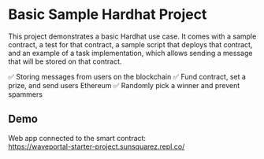 # Basic Sample Hardhat Project

This project demonstrates a basic Hardhat use case. It comes with a sample contract, a test for that contract, a sample script that deploys that contract, and an example of a task implementation, which allows sending a message that will be stored on that contract.

✅ Storing messages from users on the blockchain
✅ Fund contract, set a prize, and send users Ethereum
✅ Randomly pick a winner and prevent spammers

## Demo
Web app connected to the smart contract:<br>
https://waveportal-starter-project.sunsquarez.repl.co/
